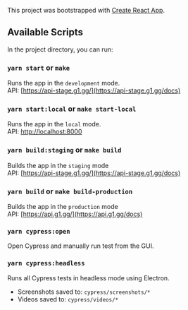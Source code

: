 This project was bootstrapped with [Create React App](https://github.com/facebook/create-react-app).

## Available Scripts

In the project directory, you can run:

### `yarn start` or `make`

Runs the app in the `development` mode.<br />
API: [https://api-stage.g1.gg/](https://api-stage.g1.gg/docs)

### `yarn start:local` or `make start-local`

Runs the app in the `local` mode.<br />
API: [http://localhost:8000](http://localhost:8000)

### `yarn build:staging` or `make build`

Builds the app in the `staging` mode <br />
API: [https://api-stage.g1.gg/](https://api-stage.g1.gg/docs)

### `yarn build` or `make build-production`

Builds the app in the `production` mode <br />
API: [https://api.g1.gg/](https://api.g1.gg/docs)

### `yarn cypress:open`

Open Cypress and manually run test from the GUI.

### `yarn cypress:headless`

Runs all Cypress tests in headless mode using Electron.

- Screenshots saved to: `cypress/screenshots/*`
- Videos saved to: `cypress/videos/*`
